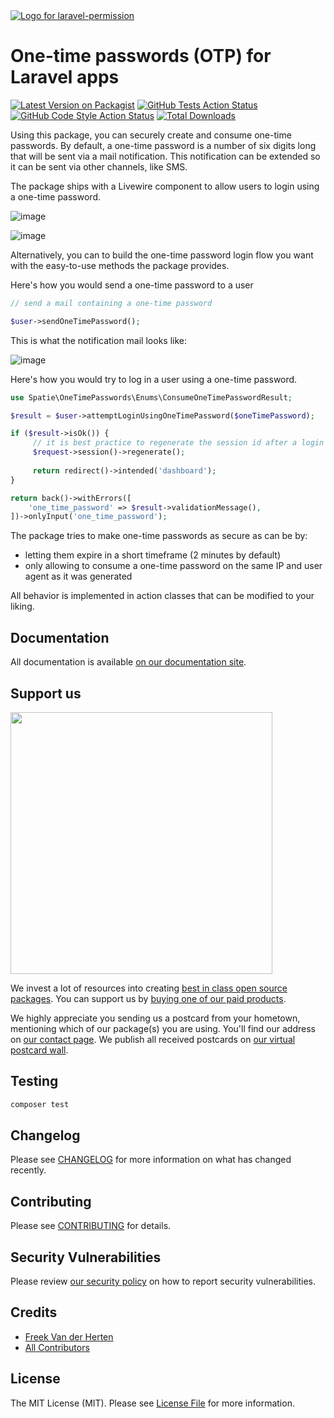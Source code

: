 <div align="left">
    <a href="https://spatie.be/open-source?utm_source=github&utm_medium=banner&utm_campaign=laravel-one-time-passwords">
      <picture>
        <source media="(prefers-color-scheme: dark)" srcset="https://spatie.be/packages/header/laravel-one-time-passwords/html/dark.webp?1747402150">
        <img alt="Logo for laravel-permission" src="https://spatie.be/packages/header/laravel-one-time-passwords/html/light.webp?1747402150">
      </picture>
    </a>

<h1>One-time passwords (OTP) for Laravel apps</h1>

[![Latest Version on Packagist](https://img.shields.io/packagist/v/spatie/laravel-one-time-passwords.svg?style=flat-square)](https://packagist.org/packages/spatie/laravel-one-time-passwords)
[![GitHub Tests Action Status](https://img.shields.io/github/actions/workflow/status/spatie/laravel-one-time-passwords/run-tests.yml?branch=main&label=tests&style=flat-square)](https://github.com/spatie/laravel-one-time-passwords/actions?query=workflow%3Arun-tests+branch%3Amain)
[![GitHub Code Style Action Status](https://img.shields.io/github/actions/workflow/status/spatie/laravel-one-time-passwords/fix-php-code-style-issues.yml?branch=main&label=code%20style&style=flat-square)](https://github.com/spatie/laravel-one-time-passwords/actions?query=workflow%3A"Fix+PHP+code+style+issues"+branch%3Amain)
[![Total Downloads](https://img.shields.io/packagist/dt/spatie/laravel-one-time-passwords.svg?style=flat-square)](https://packagist.org/packages/spatie/laravel-one-time-passwords)
    
</div>

Using this package, you can securely create and consume one-time passwords. By default, a one-time password is a number
of six digits long that will be sent via a mail notification. This notification can be extended so it can be sent via other channels, like SMS.

The package ships with a Livewire component to allow users to login using a one-time password.

![image](/docs/images/form-email.png)

![image](/docs/images/form-code.png)

Alternatively, you can to build the one-time password login flow you want with the easy-to-use methods the package provides.

Here's how you would send a one-time password to a user

```php
// send a mail containing a one-time password

$user->sendOneTimePassword();
```

This is what the notification mail looks like:

![image](/docs/images/otp-notification.png)

Here's how you would try to log in a user using a one-time password.

```php
use Spatie\OneTimePasswords\Enums\ConsumeOneTimePasswordResult;

$result = $user->attemptLoginUsingOneTimePassword($oneTimePassword);

if ($result->isOk()) {
     // it is best practice to regenerate the session id after a login   
     $request->session()->regenerate();
              
     return redirect()->intended('dashboard');
}

return back()->withErrors([
    'one_time_password' => $result->validationMessage(),
])->onlyInput('one_time_password');
```

The package tries to make one-time passwords as secure as can be by:

- letting them expire in a short timeframe (2 minutes by default)
- only allowing to consume a one-time password on the same IP and user agent as it was generated

All behavior is implemented in action classes that can be modified to your liking.

## Documentation

All documentation is available [on our documentation site](https://spatie.be/docs/laravel-one-time-passwords).

## Support us

[<img src="https://github-ads.s3.eu-central-1.amazonaws.com/laravel-one-time-passwords.jpg?t=1" width="419px" />](https://spatie.be/github-ad-click/laravel-one-time-passwords)

We invest a lot of resources into creating [best in class open source packages](https://spatie.be/open-source). You can support us by [buying one of our paid products](https://spatie.be/open-source/support-us).

We highly appreciate you sending us a postcard from your hometown, mentioning which of our package(s) you are using. You'll find our address on [our contact page](https://spatie.be/about-us). We publish all received postcards on [our virtual postcard wall](https://spatie.be/open-source/postcards).


## Testing

```bash
composer test
```

## Changelog

Please see [CHANGELOG](CHANGELOG.md) for more information on what has changed recently.

## Contributing

Please see [CONTRIBUTING](CONTRIBUTING.md) for details.

## Security Vulnerabilities

Please review [our security policy](../../security/policy) on how to report security vulnerabilities.

## Credits

- [Freek Van der Herten](https://github.com/freekmurze)
- [All Contributors](../../contributors)

## License

The MIT License (MIT). Please see [License File](LICENSE.md) for more information.
